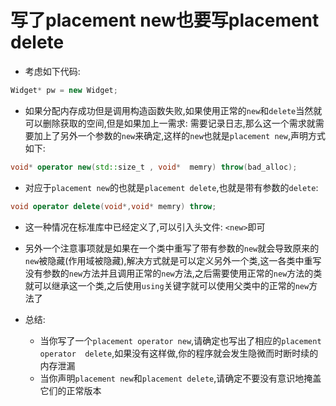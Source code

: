 # 写了placement new也要写placement delete
- 考虑如下代码:
```cpp
Widget* pw = new Widget;
```
- 如果分配内存成功但是调用构造函数失败,如果使用正常的`new`和`delete`当然就可以删除获取的空间,但是如果加上一需求: 需要记录日志,那么这一个需求就需要加上了另外一个参数的`new`来确定,这样的`new`也就是`placement new`,声明方式如下:
```cpp
void* operator new(std::size_t , void*  memry) throw(bad_alloc);
```
- 对应于`placement new`的也就是`placement delete`,也就是带有参数的`delete`:
```cpp
void operator delete(void*,void* memry) throw;
```
- 这一种情况在标准库中已经定义了,可以引入头文件: `<new>`即可
- 另外一个注意事项就是如果在一个类中重写了带有参数的`new`就会导致原来的`new`被隐藏(作用域被隐藏),解决方式就是可以定义另外一个类,这一各类中重写没有参数的`new`方法并且调用正常的`new`方法,之后需要使用正常的`new`方法的类就可以继承这一个类,之后使用`using`关键字就可以使用父类中的正常的`new`方法了

- 总结:
  - 当你写了一个`placement operator new`,请确定也写出了相应的`placement operator  delete`,如果没有这样做,你的程序就会发生隐微而时断时续的内存泄漏
  - 当你声明`placement new`和`placement delete`,请确定不要没有意识地掩盖它们的正常版本